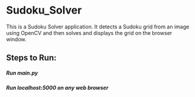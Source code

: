 # Sudoku_Solver
This is a Sudoku Solver application. It detects a Sudoku grid from an image using OpenCV and then solves and displays the grid on the browser window.

## Steps to Run:

##### Run main.py

##### Run localhost:5000 on any web browser

